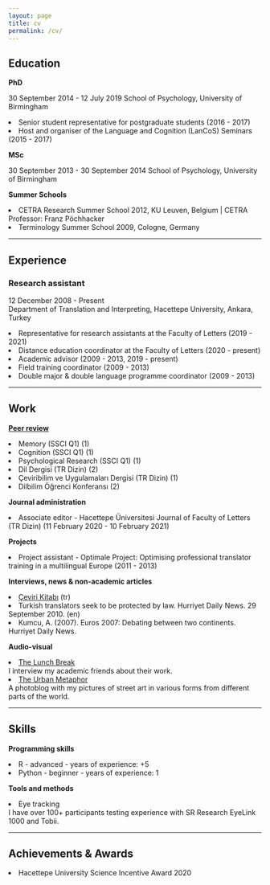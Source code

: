 ```yaml
---
layout: page
title: cv
permalink: /cv/
---
```


<h2>Education</h2>

<b>PhD</b>
<p>30 September 2014 - 12 July 2019
School of Psychology, University of Birmingham</p>

<p><li>Senior student representative for postgraduate students (2016 - 2017)</li>
<li>Host and organiser of the Language and Cognition (LanCoS) Seminars (2015 - 2017)</li></p>

<b>MSc</b>
<p>30 September 2013 - 30 September 2014
School of Psychology, University of Birmingham</p> 

<b>Summer Schools</b>
<p><li>CETRA Research Summer School 2012, KU Leuven, Belgium | CETRA Professor: Franz Pöchhacker</li> 
<li>Terminology Summer School 2009, Cologne, Germany</li></p>

<hr>

<h2>Experience</h2>
<h3>Research assistant</h3>
<p>12 December 2008 - Present<br>
Department of Translation and Interpreting, Hacettepe University, Ankara, Turkey<p>

<p><li>Representative for research assistants at the Faculty of Letters (2019 - 2021)</li>
<li>Distance education coordinator at the Faculty of Letters (2020 - present)</li>
<li>Academic advisor (2009 - 2013, 2019 - present)</li>
<li>Field training coordinator (2009 - 2013)</li>
<li>Double major & double language programme coordinator (2009 - 2013)</li></p>

<hr>

<h2>Work</h2>
<a href="https://publons.com/researcher/1692089/alper-kumcu/peer-review/" target="_blank"><b>Peer review</b></a><br>
<p><li>Memory (SSCI Q1) (1)</li>
<li>Cognition (SSCI Q1) (1)</li>
<li>Psychological Research (SSCI Q1) (1)</li>
<li>Dil Dergisi (TR Dizin) (2)</li>
<li>Çeviribilim ve Uygulamaları Dergisi (TR Dizin) (1)</li>
<li>Dilbilim Öğrenci Konferansı (2)</li></p>

<b>Journal administration</b>
<p><li>Associate editor - Hacettepe Üniversitesi Journal of Faculty of Letters (TR Dizin) (11 February 2020 - 10 February 2021)</li></p>

<b>Projects</b>
<p><li>Project assistant - Optimale Project: Optimising professional translator training in a multilingual Europe (2011 - 2013)</li></p>

<b>Interviews, news & non-academic articles</b>
<p><li><a href="https://www.cevirikitabi.com/cevirmenler-ne-isler-ceviriyor/ars-gor-alper-kumcu/" target="_blank">Çeviri Kitabı</a> (tr)</li>
<li>Turkish translators seek to be protected by law. Hurriyet Daily News. 29 September 2010. (en)</li>
<li>Kumcu, A. (2007). Euros 2007: Debating between two continents. Hurriyet Daily News.</li></p>

<b>Audio-visual</b>
<p><li><a href="https://www.youtube.com/channel/UCik4DV7sIoIMC8Msv2eGVaw" target="_blank">The Lunch Break</a></li>
I interview my academic friends about their work.
<li><a href="https://theurbanmetaphor.tumblr.com" target="_blank">The Urban Metaphor</a></li>
A photoblog with my pictures of street art in various forms from different parts of the world.</p>

<hr>
  
<h2>Skills</h2>
<b>Programming skills</b>
<p><li>R - advanced - years of experience: +5 </li> 
<li>Python - beginner - years of experience: 1 </li></p>

<b>Tools and methods</b>
<p><li>Eye tracking</li> 
I have over 100+ participants testing experience with SR Research EyeLink 1000 and Tobii.</p>

<hr>

<h2>Achievements & Awards</h2>
<p><li>Hacettepe University Science Incentive Award 2020</li></p>

